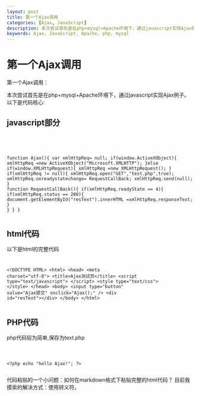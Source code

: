 ```yaml
---
layout: post
title: 第一个Ajax调用
categories: [Ajax, JavaScript]
description: 本次尝试首先是在php+mysql+Apache环境下，通过javascript实现Ajax例子。
keywords: Ajax, JavaScript, Apache, php, mysql
---
```

<h1>第一个Ajax调用</h1>
<p>第一个Ajax调用：</p>
本次尝试首先是在php+mysql+Apache环境下，通过javascript实现Ajax例子。
以下是代码核心:<br />
<h2>javascript部分</h2><br />
<p>
<code><pre>

function Ajax(){
var xmlHttpReq= null;
if(window.ActiveXObject){
xmlHttpReq =new ActiveXObject("Microsoft.XMLHTTP");
}else if(window.XMLHttpRequest){
xmlHttpReq =new XMLHttpRequest();
}
if(xmlHttpReq != null){
xmlHttpReq.open("GET","test.php",true);
xmlHttpReq.onreadystatechange= RequestCallBack;
xmlHttpReq.send(null);
				}
function RequestCallBack(){
if(xmlHttpReq.readyState == 4){
if(xmlHttpReq.status == 200){
document.getElementById("resText").innerHTML =xmlHttpReq.responseText;
			}
		}
	}
}
</pre></code>
</p>
<h2>html代码</h2>
<p>以下是html的完整代码</p>
<p>
<code><pre>

&lt;!DOCTYPE HTML&gt;
&lt;html&gt;
&lt;head&gt;
&lt;meta charset="utf-8"&gt;
&lt;title&gt;Ajax测试页&lt;/title&gt;
&lt;script type="text/javascript"&gt;
&lt;/script&gt;
&lt;style type="text/css"&gt;
&lt;/style&gt;
&lt;/head&gt;
&lt;body&gt;
	&lt;input type="button" value="Ajax提交" onclick="Ajax();" /&gt;
	&lt;div id="resText"&gt;&lt;/div&gt;
&lt;/body&gt;
&lt;/html&gt;
</pre></code>
</p>

<h2>PHP代码</h2>
<p>php代码较为简单,保存为text.php</p>

<code><pre>

&lt;?php
echo "hello Ajax!";
?&gt;
</pre></code>
代码粘贴的一个小问题：如何在markdown格式下粘贴完整的html代码？
目前我摸索的解决方式：使用转义符。


